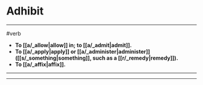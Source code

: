 # Adhibit
---
#verb
- **To [[a/_allow|allow]] in; to [[a/_admit|admit]].**
- **To [[a/_apply|apply]] or [[a/_administer|administer]] ([[s/_something|something]], such as a [[r/_remedy|remedy]]).**
- **To [[a/_affix|affix]].**
---
---
